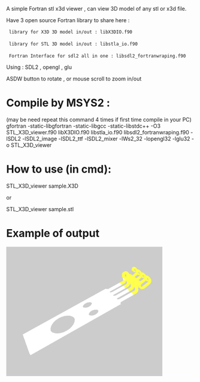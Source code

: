 A simple Fortran stl x3d viewer , can view 3D model of any stl or x3d file.

Have 3 open source Fortran library to share here :

     library for X3D 3D model in/out : libX3DIO.f90
     
     library for STL 3D model in/out : libstla_io.f90
     
     Fortran Interface for sdl2 all in one : libsdl2_fortranwraping.f90 

Using : SDL2 , opengl , glu 

ASDW button to rotate , or mouse scroll to zoom in/out

# Compile by MSYS2 : 
(may be need repeat this command 4 times if first time compile in your PC)
gfortran -static-libgfortran -static-libgcc -static-libstdc++ -O3 STL_X3D_viewer.f90 
libX3DIO.f90 libstla_io.f90 libsdl2_fortranwraping.f90 -lSDL2 -lSDL2_image -lSDL2_ttf -lSDL2_mixer -lWs2_32 -lopengl32 -lglu32 -o STL_X3D_viewer

# How to use (in cmd): 
STL_X3D_viewer sample.X3D 

or 

STL_X3D_viewer sample.stl 

# Example of output
![Sample view ](https://github.com/v-h-giang/STL_X3D_Viewer/blob/main/test.png?raw=true)
